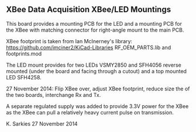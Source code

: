 XBee Data Acquisition XBee/LED Mountings
----------------------------------------

This board provides a mounting PCB for the LED and a mounting PCB for the XBee
with matching connector for right-angle mount to the main PCB.

XBee footprint is taken from Ian McInerney's library:
https://github.com/imciner2/KiCad-Libraries RF_OEM_PARTS.lib and footprints.mod

The LED mount provides for two LEDs VSMY2850 and SFH4056 reverse mounted (under
the board and facing through a cutout) and a top mounted LED SFH4258.

27 November 2014: Flip XBee over, adjust XBee footprint, reduce size the of the
                  two boards, interchange Rx and Tx.

A separate regulated supply was added to provide 3.3V power for the XBee as the
XBee can pull a relatively heavy current pulse on transmission.

K. Sarkies
27 November 2014

